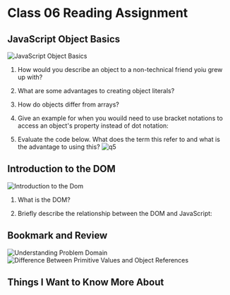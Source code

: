 # Class 06 Reading Assignment

## JavaScript Object Basics
![JavaScript Object Basics](https://developer.mozilla.org/en-US/docs/Learn/JavaScript/Objects/Basics)

1. How would you describe an object to a non-technical friend yoiu grew up with?

2. What are some advantages to creating object literals?

3. How do objects differ from arrays?

4. Give an example for when you wouild need to use bracket notations to access an object's property instead of dot notation:

5. Evaluate the code below. What does the term this refer to and what is the advantage to using this?
![q5](img/class06Reading)


## Introduction to the DOM
![Introduction to the Dom](https://developer.mozilla.org/en-US/docs/Web/API/Document_Object_Model/Introduction)

1. What is the DOM?

2. Briefly describe the relationship between the DOM and JavaScript:


## Bookmark and Review
![Understanding Problem Domain](https://simpleprogrammer.com/solving-problems-breaking-it-down/)
![Difference Between Primitive Values and Object References](https://betterprogramming.pub/intermediate-javascript-whats-the-difference-between-primitive-values-and-object-references-e863d70677b)

## Things I Want to Know More About
